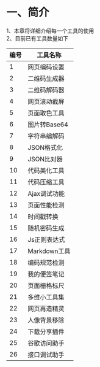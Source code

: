 # 一、简介
1、本章将详细介绍每一个工具的使用  
2、目前已有工具数量如下  

编号 | 工具名称
---|---
1|网页编码设置
2|二维码生成器
3|二维码解码器
4|网页滚动截屏
5|页面取色工具
6|图片转Base64
7|字符串编解码
8|JSON格式化
9|JSON比对器
10|代码美化工具
11|代码压缩工具
12|Ajax调试功能
13|页面性能检测
14|时间戳转换
15|随机密码生成
16|Js正则表达式
17|Markdown工具
18|编码规范检测
19|我的便签笔记
20|页面栅格标尺
21|多维小工具集
22|网页再造精灵
23|人像背景移除
24|下载分享插件
25|谷歌访问助手
26|接口调试助手
